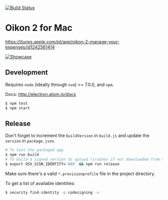 [![Build Status](https://travis-ci.org/BrunoBernardino/Oikon2-Mac.svg?branch=master)](https://travis-ci.org/BrunoBernardino/Oikon2-Mac)

# Oikon 2 for Mac

https://itunes.apple.com/pt/app/oikon-2-manage-your-expenses/id1242561414

[![Showcase](https://cloud.githubusercontent.com/assets/1239616/26329899/3c987998-3f41-11e7-885f-5e8726366712.png)](https://github.com/BrunoBernardino/Oikon2-Mac/issues/1)

## Development

Requires `node` (ideally through `nvm`) >= 7.0.0, and `npm`.

Docs: http://electron.atom.io/docs

```bash
$ npm test
$ npm start
```

## Release

Don't forget to increment the `buildVersion` in `build.js` and update the `version` in `package.json`.

```bash
# To test the packaged app
$ npm run build
# To build a signed version to upload (crashes if not downloaded from the App Store)
$ export OSX_SIGN_IDENTITY='XXX' && npm run release
```

Make sure there's a valid `*.provisionprofile` file in the project directory.


To get a list of available identities:
```bash
$ security find-identity -p codesigning -v
```
